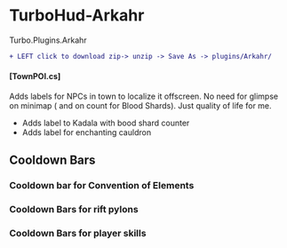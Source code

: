 # TurboHud-Arkahr
Turbo.Plugins.Arkahr
```diff
+ LEFT click to download zip-> unzip -> Save As -> plugins/Arkahr/
```

#### [TownPOI.cs]
Adds labels for NPCs in town to localize it offscreen. No need for glimpse on minimap ( and on count for Blood Shards). Just quality of life for me.

- Adds label to Kadala with bood shard counter
- Adds label for enchanting cauldron

## Cooldown Bars

### Cooldown bar for Convention of Elements
### Cooldown Bars for rift pylons
### Cooldown Bars for player skills
